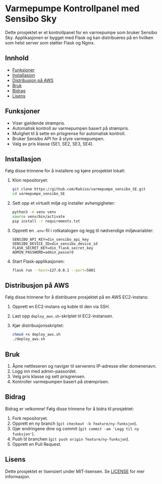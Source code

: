 # Varmepumpe Kontrollpanel med Sensibo Sky

Dette prosjektet er et kontrollpanel for en varmepumpe som bruker Sensibo Sky. Applikasjonen er bygget med Flask og kan distribueres på en hvilken som helst server som støtter Flask og Nginx.

## Innhold

- [Funksjoner](#funksjoner)
- [Installasjon](#installasjon)
- [Distribusjon på AWS](#distribusjon-på-aws)
- [Bruk](#bruk)
- [Bidrag](#bidrag)
- [Lisens](#lisens)

## Funksjoner

- Viser gjeldende strømpris.
- Automatisk kontroll av varmepumpen basert på strømpris.
- Mulighet til å sette en prisgrense for automatisk kontroll.
- Bruker Sensibo API for å styre varmepumpen.
- Valg av pris klasse (SE1, SE2, SE3, SE4).

## Installasjon

Følg disse trinnene for å installere og kjøre prosjektet lokalt:

1. Klon repositoryet:
    ```bash
    git clone https://github.com/Rakiso/varmepumpe_sensibo_SE.git
    cd varmepumpe_sensibo_SE
    ```

2. Sett opp et virtuelt miljø og installer avhengigheter:
    ```bash
    python3 -m venv venv
    source venv/bin/activate
    pip install -r requirements.txt
    ```

3. Opprett en `.env`-fil i rotkatalogen og legg til nødvendige miljøvariabler:
    ```env
    SENSIBO_API_KEY=din_sensibo_api_key
    SENSIBO_DEVICE_ID=din_sensibo_device_id
    FLASK_SECRET_KEY=din_flask_secret_key
    ADMIN_PASSWORD=admin_passord
    ```

4. Start Flask-applikasjonen:
    ```bash
    flask run --host=127.0.0.1 --port=5001
    ```

## Distribusjon på AWS

Følg disse trinnene for å distribuere prosjektet på en AWS EC2-instans:

1. Opprett en EC2-instans og koble til den via SSH.

2. Last opp `deploy_aws.sh`-skriptet til EC2-instansen.

3. Kjør distribusjonsskriptet:
    ```bash
    chmod +x deploy_aws.sh
    ./deploy_aws.sh
    ```

## Bruk

1. Åpne nettleseren og naviger til serverens IP-adresse eller domenenavn.
2. Logg inn med admin-passordet.
3. Velg pris klasse og sett prisgrensen.
4. Kontroller varmepumpen basert på strømprisen.

## Bidrag

Bidrag er velkomne! Følg disse trinnene for å bidra til prosjektet:

1. Fork repositoryet.
2. Opprett en ny branch (`git checkout -b feature/ny-funksjon`).
3. Gjør endringene dine og commit (`git commit -am 'Legg til ny funksjon'`).
4. Push til branchen (`git push origin feature/ny-funksjon`).
5. Opprett en Pull Request.

## Lisens

Dette prosjektet er lisensiert under MIT-lisensen. Se [LICENSE](LICENSE) for mer informasjon.
